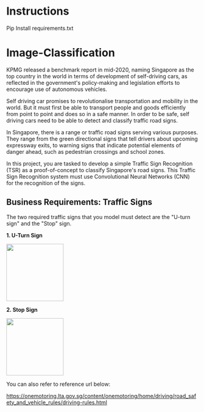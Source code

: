 # Instructions
Pip Install requirements.txt


# Image-Classification

KPMG released a benchmark report in mid-2020, naming Singapore as the top country in the world in terms of development of self-driving cars, as reflected in the government's policy-making and legislation efforts to encourage use of autonomous vehicles.

Self driving car promises to revolutionalise transportation and mobility in the world. But it must first be able to transport people and goods efficiently from point to point and does so in a safe manner. In order to be safe, self driving cars need to be able to detect and classify traffic road signs. 

In Singapore, there is a range or traffic road signs serving various purposes. They range from the green directional signs that tell drivers about upcoming expressway exits, to warning signs that indicate potential elements of danger ahead, such as pedestrian crossings and school zones. 

In this project, you are tasked to develop a simple Traffic Sign Recognition (TSR) as a proof-of-concept to classify Singapore's road signs. This Traffic Sign Recognition system must use Convolutional Neural Networks (CNN) for the recognition of the signs. 

## Business Requirements: Traffic Signs

The two required traffic signs that you model must detect are the "U-turn sign" and the "Stop" sign. 

**1. U-Turn Sign**

<img src='https://upload.wikimedia.org/wikipedia/commons/thumb/2/2e/Singapore_road_sign_-_Informatory_-_U-Turn_permitted.svg/150px-Singapore_road_sign_-_Informatory_-_U-Turn_permitted.svg.png' width=150>


**2. Stop Sign**

<img src="https://upload.wikimedia.org/wikipedia/commons/9/92/Singapore_road_sign_-_Mandatory_-_Stop.svg" width=150>


You can also refer to reference url below:

https://onemotoring.lta.gov.sg/content/onemotoring/home/driving/road_safety_and_vehicle_rules/driving-rules.html
